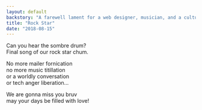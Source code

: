 ```yaml
---
layout: default
backstory: "A farewell lament for a web designer, musician, and a cultured traveller. I read the poem publicly and he actually sang a song in return. Most memorable."
title: "Rock Star"
date: "2018-08-15"
---
```


Can you hear the sombre drum?  
Final song of our rock star chum.  
  
No more mailer fornication  
no more music titillation  
or a worldly conversation  
or tech anger liberation...  
  
We are gonna miss you bruv  
may your days be filled with love!  
